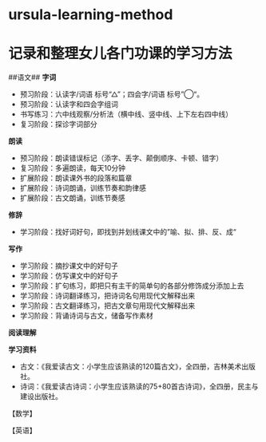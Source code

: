 # ursula-learning-method
# 记录和整理女儿各门功课的学习方法
##语文##
**字词**
- 预习阶段：认读字/词语 标号“△”；四会字/词语 标号”◯“。
- 预习阶段：认读字和四会字组词
- 书写练习：六中线观察/分析法（横中线、竖中线、上下左右四中线）
- 复习阶段：探诊字词部分
  
**朗读**
- 预习阶段：朗读错误标记（添字、丢字、颠倒顺序、卡顿、错字）
- 复习阶段：多遍朗读，每天10分钟
- 扩展阶段：朗读课外书的段落和篇章
- 扩展阶段：诗词朗诵，训练节奏和韵律感
- 扩展阶段：古文朗诵，训练节奏感
    
**修辞**
- 学习阶段：找好词好句，即找到并划线课文中的”喻、拟、排、反、成“
    
  
**写作**
- 学习阶段：摘抄课文中的好句子
- 学习阶段：仿写课文中的好句子
- 学习阶段：扩句练习，即把只有主干的简单句的各部分修饰成分添加上去
- 学习阶段：诗词翻译练习，把诗词名句用现代文解释出来
- 学习阶段：古文翻译练习，把古文章句用现代文解释出来
- 学习阶段：背诵诗词与古文，储备写作素材
  
**阅读理解**
  
**学习资料**
- 古文：《我爱读古文：小学生应该熟读的120篇古文》，全四册，吉林美术出版社。
- 诗词：《我爱读古诗词：小学生应该熟读的75+80首古诗词》，全四册，民主与建设出版社。


【数学】

【英语】

